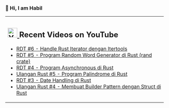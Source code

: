 ### 👋 Hi, I am Habil

<table><tr><td valign="top" width="50%">

## <a href="https://www.youtube.com/@devactivity"><img src="https://clipground.com/images/youtube-logo-vector-clipart-5.jpg" title="Dev Activity Youtube Channel" alt="Youtube Channel" width="30"/> </a>   Recent Videos on YouTube      
 
<!-- YOUTUBE-VIDEOS-LIST:START -->
- [RDT #6 - Handle Rust Iterator dengan Itertools](https://www.youtube.com/watch?v=K_uTj7lLGRw)
- [RDT #5 - Program Random Word Generator di Rust (rand crate)](https://www.youtube.com/watch?v=sdvfa6Lezvw)
- [RDT #4 - Program Asynchronous di Rust](https://www.youtube.com/watch?v=3mXcbJV8QJk)
- [Ulangan Rust #5 - Program Palindrome di Rust](https://www.youtube.com/watch?v=Q--k7m4ms3s)
- [RDT #3 - Date Handling di Rust](https://www.youtube.com/watch?v=DUURd4SSK90)
- [Ulangan Rust #4 - Membuat Builder Pattern dengan Struct di Rust](https://www.youtube.com/watch?v=inO_IUTWVh8)
<!-- YOUTUBE-VIDEOS-LIST:END --> 
</td></tr></table>
